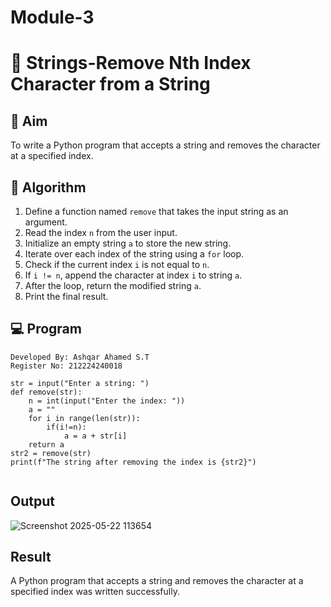# Module-3
# 🧹 Strings-Remove Nth Index Character from a String

## 🎯 Aim
To write a Python program that accepts a string and removes the character at a specified index.

## 🧠 Algorithm
1. Define a function named `remove` that takes the input string as an argument.
2. Read the index `n` from the user input.
3. Initialize an empty string `a` to store the new string.
4. Iterate over each index of the string using a `for` loop.
5. Check if the current index `i` is not equal to `n`.
6. If `i != n`, append the character at index `i` to string `a`.
7. After the loop, return the modified string `a`.
8. Print the final result.

## 💻 Program
```
Developed By: Ashqar Ahamed S.T
Register No: 212224240018
```
```
str = input("Enter a string: ")
def remove(str):
    n = int(input("Enter the index: "))
    a = ""
    for i in range(len(str)):
        if(i!=n):
            a = a + str[i]
    return a
str2 = remove(str)
print(f"The string after removing the index is {str2}")
 
```

## Output

![Screenshot 2025-05-22 113654](https://github.com/user-attachments/assets/0f85ad02-185d-4311-955f-a73d05292bdf)

## Result
A Python program that accepts a string and removes the character at a specified index was written successfully.
